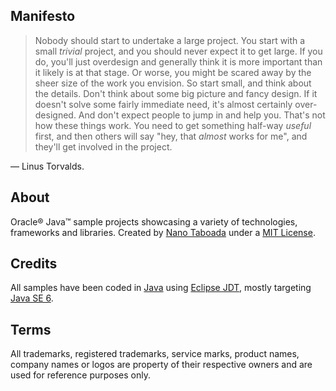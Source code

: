 Manifesto
---------
> Nobody should start to undertake a large project. You start with a small _trivial_ project, and you should never expect it to get large. If you do, you'll just overdesign and generally think it is more important than it likely is at that stage. Or worse, you might be scared away by the sheer size of the work you envision. So start small, and think about the details. Don't think about some big picture and fancy design. If it doesn't solve some fairly immediate need, it's almost certainly over-designed. And don't expect people to jump in and help you. That's not how these things work. You need to get something half-way _useful_ first, and then others will say "hey, that _almost_ works for me", and they'll get involved in the project.

— Linus Torvalds.

About
-----
Oracle&reg; Java&trade; sample projects showcasing a variety of technologies, frameworks and libraries. Created by [Nano Taboada](https://nanotaboada.myopenid.com/) under a [MIT License](http://opensource.org/licenses/mit-license.php).

Credits
-------
All samples have been coded in [Java](http://en.wikipedia.org/wiki/Java_%28programming_language%29) using [Eclipse JDT](http://www.eclipse.org/projects/project.php?id=eclipse.jdt), mostly targeting [Java SE 6](http://www.oracle.com/technetwork/java/javase/overview/index.html).

Terms
-----
All trademarks, registered trademarks, service marks, product names, company names or logos are property of their respective owners and are used for reference purposes only.


